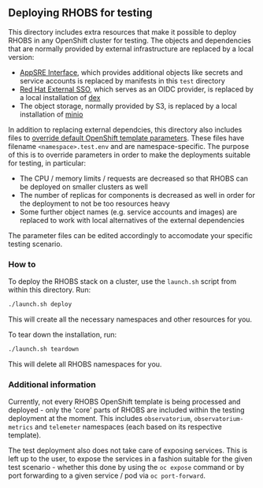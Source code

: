 ## Deploying RHOBS for testing

This directory includes extra resources that make it possible to deploy RHOBS in any OpenShift cluster for testing. The objects and dependencies that are normally provided by external infrastructure are replaced by a local version:
- [AppSRE Interface](https://gitlab.cee.redhat.com/service/app-interface/), which provides additional objects like secrets and service accounts is replaced by manifests in this `test` directory
- [Red Hat External SSO](https://sso.redhat.com/auth/realms/redhat-external), which serves as an OIDC provider, is replaced by a local installation of [dex](https://dexidp.io/)
- The object storage, normally provided by S3, is replaced by a local installation of [minio](https://min.io/)

In addition to replacing external dependcies, this directory also includes files to [override default OpenShift template parameters](https://docs.openshift.com/container-platform/4.9/openshift_images/using-templates.html#templates-cli-generating-list-of-objects_using-templates). These files have filename `<namespace>.test.env` and are namespace-specific. The purpose of this is to override parameters in order to make the deployments suitable for testing, in particular:
- The CPU / memory limits / requests are decreased so that RHOBS can be deployed on smaller clusters as well
- The number of replicas for components is decreased as well in order for the deployment to not be too resources heavy
- Some further object names (e.g. service accounts and images) are replaced to work with local alternatives of the external dependencies

The parameter files can be edited accordingly to accomodate your specific testing scenario.

### How to
To deploy the RHOBS stack on a cluster, use the `launch.sh` script from within this directory. Run:

```bash
./launch.sh deploy
```

This will create all the necessary namespaces and other resources for you.

To tear down the installation, run:
```bash
./launch.sh teardown
```
This will delete all RHOBS namespaces for you.

### Additional information
Currently, not every RHOBS OpenShift template is being processed and deployed - only the 'core' parts of RHOBS are included within the testing deployment at the moment. This includes `observatorium`, `observatorium-metrics` and `telemeter` namespaces (each based on its respective template).

The test deployment also does not take care of exposing services. This is left up to the user, to expose the services in a fashion suitable for the given test scenario - whether this done by using the `oc expose` command or by port forwarding to a given service / pod via `oc port-forward`.